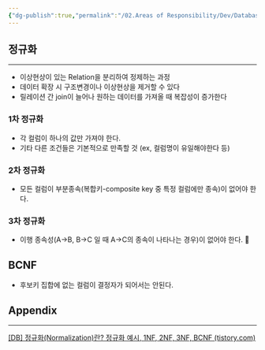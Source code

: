 ```yaml
---
{"dg-publish":true,"permalink":"/02.Areas of Responsibility/Dev/Database & Cache/정규화/","tags":["db","normalization","dev"],"noteIcon":""}
---
```


## 정규화
---
- 이상현상이 있는 Relation을 분리하여 정제하는 과정
- 데이터 확장 시 구조변경이나 이상현상을 제거할 수 있다
- 릴레이션 간 join이 늘어나 원하는 데이터를 가져올 때 복잡성이 증가한다
### 1차 정규화 
- 각 컬럼이 하나의 값만 가져야 한다.
- 기타 다른 조건들은 기본적으로 만족할 것 (ex, 컬럼명이 유일해야한다 등)
### 2차 정규화
- 모든 컬럼이 부분종속(복합키-composite key 중 특정 컬럼에만 종속)이 없어야 한다.
### 3차 정규화
- 이행 종속성(A->B, B->C 일 때 A->C의 종속이 나타나는 경우)이 없어야 한다. 
## BCNF
- 후보키 집합에 없는 컬럼이 결정자가 되어서는 안된다.

## Appendix
---
[[DB] 정규화(Normalization)란? 정규화 예시, 1NF, 2NF, 3NF, BCNF (tistory.com)](https://code-lab1.tistory.com/48)